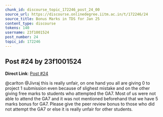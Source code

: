 ```yaml
---
chunk_id: discourse_topic_172246_post_24_00
source_url: https://discourse.onlinedegree.iitm.ac.in/t/172246/24
source_title: Bonus Marks in TDS for Jan 25
content_type: discourse
tokens: 140
username: 23f1001524
post_number: 24
topic_id: 172246
---
```


## Post #24 by 23f1001524

**Direct Link**: [Post #24](https://discourse.onlinedegree.iitm.ac.in/t/172246/24)

@carlton @Jivraj this is really unfair, on one hand you all are giving 0 to project 1 submission even because of slighest mistake and on the other giving free marks to students who attempted the GA7. Most of us were not able to attend the GA7 and it was not mentioned beforehand that we have 5 marks bonus for GA7. Please give the peer review bonus to those who did not attempt the GA7 or else it is really unfair for other students.
